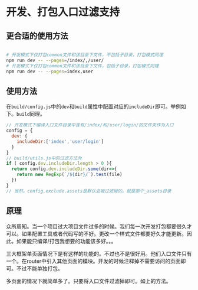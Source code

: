# 开发、打包入口过滤支持

## 更合适的使用方法

```bash

# 开发模式下仅打包common文件和该目录下文件，不包括子目录，打包模式同理
npm run dev -- --pages=/index/,/user/
# 开发模式下仅打包common文件和该目录下文件，包括子目录，打包模式同理
npm run dev -- --pages=index,user


```

## 使用方法
在`build/config.js`中的`dev`和`build`属性中配置对应的`includeDir`即可。举例如下。`build`同理。
```js
// 开发模式下编译入口文件目录中含有/index/和/user/login/的文件夹作为入口
config = {
  dev: {
    includeDir:['index','user/login']
  }
}
// build/utils.js中的过滤方法为
if ( config.dev.includeDir.length > 0 ){
  return config.dev.includeDir.some(dir=>{
    return new RegExp(`/${dir}/`).test(file)
  })
}
// 当然。config.exclude.assets是默认会被过滤掉的。就是那个_assets目录
```
## 原理
众所周知。当一个项目过大项目文件过多的时候。我们每一次开发打包都要很久才可以。如果配置工具或者代码写的不好。更改一个样式文件都要好久才能更新。因此。如果能只编译/打包我想要的功能该多好。。。

三大框架单页面情况下是有这样的功能的。不过也不是很好用。他们入口文件只有一个。在router中引入其他页面的模块。开发的时候注释掉不需要访问的页面即可。不过不能单独打包。

多页面的情况下就简单多了。只要将入口文件过滤掉即可。如上的方法。